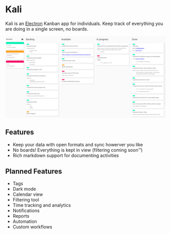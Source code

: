 # Kali

Kali is an [Electron](https://www.electronjs.org/) Kanban app for individuals. Keep track of everything you are doing in a single screen, no boards.

![](pre-release.png)

## Features
- Keep your data with open formats and sync howerver you like
- No boards! Everything is kept in view (filtering coming soon™)
- Rich markdown support for documenting activities

## Planned Features
- Tags
- Dark mode
- Calendar view
- Filtering tool
- Time tracking and analytics
- Notifications
- Reports
- Automation
- Custom workflows
